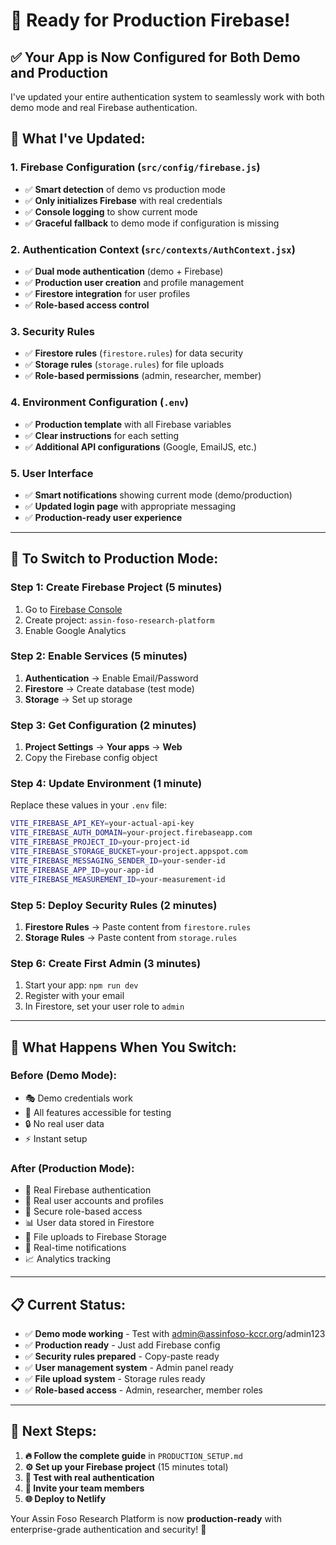 # 🚀 Ready for Production Firebase!

## ✅ **Your App is Now Configured for Both Demo and Production**

I've updated your entire authentication system to seamlessly work with both demo mode and real Firebase authentication.

## 🔧 **What I've Updated:**

### 1. **Firebase Configuration** (`src/config/firebase.js`)
- ✅ **Smart detection** of demo vs production mode
- ✅ **Only initializes Firebase** with real credentials
- ✅ **Console logging** to show current mode
- ✅ **Graceful fallback** to demo mode if configuration is missing

### 2. **Authentication Context** (`src/contexts/AuthContext.jsx`)
- ✅ **Dual mode authentication** (demo + Firebase)
- ✅ **Production user creation** and profile management
- ✅ **Firestore integration** for user profiles
- ✅ **Role-based access control**

### 3. **Security Rules** 
- ✅ **Firestore rules** (`firestore.rules`) for data security
- ✅ **Storage rules** (`storage.rules`) for file uploads
- ✅ **Role-based permissions** (admin, researcher, member)

### 4. **Environment Configuration** (`.env`)
- ✅ **Production template** with all Firebase variables
- ✅ **Clear instructions** for each setting
- ✅ **Additional API configurations** (Google, EmailJS, etc.)

### 5. **User Interface**
- ✅ **Smart notifications** showing current mode (demo/production)
- ✅ **Updated login page** with appropriate messaging
- ✅ **Production-ready user experience**

---

## 🎯 **To Switch to Production Mode:**

### **Step 1: Create Firebase Project** (5 minutes)
1. Go to [Firebase Console](https://console.firebase.google.com/)
2. Create project: `assin-foso-research-platform`
3. Enable Google Analytics

### **Step 2: Enable Services** (5 minutes)
1. **Authentication** → Enable Email/Password
2. **Firestore** → Create database (test mode)
3. **Storage** → Set up storage

### **Step 3: Get Configuration** (2 minutes)
1. **Project Settings** → **Your apps** → **Web**
2. Copy the Firebase config object

### **Step 4: Update Environment** (1 minute)
Replace these values in your `.env` file:
```bash
VITE_FIREBASE_API_KEY=your-actual-api-key
VITE_FIREBASE_AUTH_DOMAIN=your-project.firebaseapp.com
VITE_FIREBASE_PROJECT_ID=your-project-id
VITE_FIREBASE_STORAGE_BUCKET=your-project.appspot.com
VITE_FIREBASE_MESSAGING_SENDER_ID=your-sender-id
VITE_FIREBASE_APP_ID=your-app-id
VITE_FIREBASE_MEASUREMENT_ID=your-measurement-id
```

### **Step 5: Deploy Security Rules** (2 minutes)
1. **Firestore Rules** → Paste content from `firestore.rules`
2. **Storage Rules** → Paste content from `storage.rules`

### **Step 6: Create First Admin** (3 minutes)
1. Start your app: `npm run dev`
2. Register with your email
3. In Firestore, set your user role to `admin`

---

## 🎉 **What Happens When You Switch:**

### **Before (Demo Mode):**
- 🎭 Demo credentials work
- 📱 All features accessible for testing
- 🔒 No real user data
- ⚡ Instant setup

### **After (Production Mode):**
- 🚀 Real Firebase authentication
- 👤 Real user accounts and profiles
- 🔐 Secure role-based access
- 📊 User data stored in Firestore
- 📁 File uploads to Firebase Storage
- 🔔 Real-time notifications
- 📈 Analytics tracking

---

## 📋 **Current Status:**

- ✅ **Demo mode working** - Test with admin@assinfoso-kccr.org/admin123
- ✅ **Production ready** - Just add Firebase config
- ✅ **Security rules prepared** - Copy-paste ready
- ✅ **User management system** - Admin panel ready
- ✅ **File upload system** - Storage rules ready
- ✅ **Role-based access** - Admin, researcher, member roles

---

## 🚀 **Next Steps:**

1. **🔥 Follow the complete guide** in `PRODUCTION_SETUP.md`
2. **⚙️ Set up your Firebase project** (15 minutes total)
3. **🧪 Test with real authentication**
4. **👥 Invite your team members**
5. **🌐 Deploy to Netlify**

Your Assin Foso Research Platform is now **production-ready** with enterprise-grade authentication and security! 🎉
